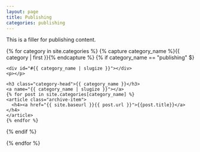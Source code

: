 ```yaml
---
layout: page
title: Publishing
categories: publishing
---
```


This is a filler for publishing content.

<div id="archives">
{% for category in site.categories %}
 {% capture category_name %}{{ category | first }}{% endcapture %}
  {% if category_name == "publishing" $}
  <div class="archive-group">
    
    <div id="#{{ category_name | slugize }}"></div>
    <p></p>

    <h3 class="category-head">{{ category_name }}</h3>
    <a name="{{ category_name | slugize }}"></a>
    {% for post in site.categories[category_name] %}
    <article class="archive-item">
      <h4><a href="{{ site.baseurl }}{{ post.url }}">{{post.title}}</a></h4>
    </article>
    {% endfor %}
  </div>
  {% endif %}
  
{% endfor %}
</div>
